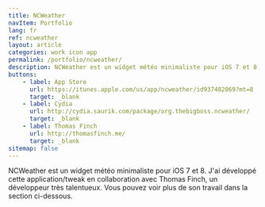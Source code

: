 ```yaml
---
title: NCWeather
navItem: Portfolio
lang: fr
ref: ncweather
layout: article
categories: work icon app
permalink: /portfolio/ncweather/
description: NCWeather est un widget météo minimaliste pour iOS 7 et 8. J'ai développé cette application/tweak en collaboration avec Thomas Finch, un développeur très talentueux. Vous pouvez voir plus de ses projets sur son site Web.
buttons:
    - label: App Store
      url: https://itunes.apple.com/us/app/ncweather/id937482069?mt=8
      target: _blank
    - label: Cydia
      url: http://cydia.saurik.com/package/org.thebigboss.ncweather/
      target: _blank
    - label: Thomas Finch
      url: http://thomasfinch.me/
      target: _blank
sitemap: false
---
```


NCWeather est un widget météo minimaliste pour iOS 7 et 8. J'ai développé cette application/tweak en collaboration avec Thomas Finch, un développeur très talentueux. Vous pouvez voir plus de son travail dans la section ci-dessous.
